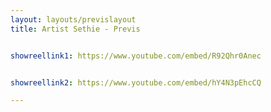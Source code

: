 ```yaml
---
layout: layouts/previslayout
title: Artist Sethie - Previs


showreellink1: https://www.youtube.com/embed/R92Qhr0Anec


showreellink2: https://www.youtube.com/embed/hY4N3pEhcCQ

---
```


